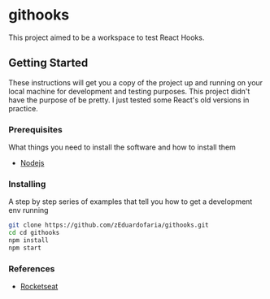 # githooks

This project aimed to be a workspace to test React Hooks.

## Getting Started

These instructions will get you a copy of the project up and running on your local machine for development and testing purposes. This project didn't have the purpose of be pretty. I just tested some React's old versions in practice.

### Prerequisites

What things you need to install the software and how to install them

* [Nodejs](https://nodejs.org/)

### Installing

A step by step series of examples that tell you how to get a development env running

```bash
git clone https://github.com/zEduardofaria/githooks.git
cd cd githooks
npm install
npm start
```

### References

* [Rocketseat](https://www.youtube.com/watch?v=6WB16wZS61c)
